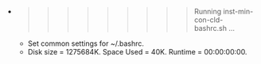 * >>>>>>>>> Running inst-min-con-cld-bashrc.sh ...
  * Set common settings for ~/.bashrc.
  * Disk size = 1275684K. Space Used = 40K. Runtime = 00:00:00:00.
